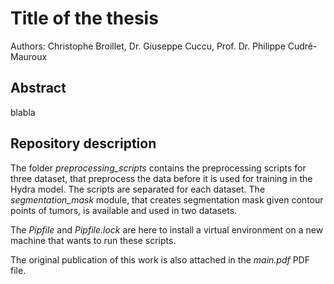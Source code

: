# Title of the thesis

Authors: Christophe Broillet, Dr. Giuseppe Cuccu, Prof. Dr. Philippe Cudré-Mauroux

## Abstract
blabla

## Repository description
The folder *preprocessing_scripts* contains the preprocessing scripts for three dataset, that preprocess the data before it is used for training in the Hydra model. The scripts are separated for each dataset. The *segmentation_mask* module, that creates segmentation mask given contour points of tumors, is available and used in two datasets.

The *Pipfile* and *Pipfile.lock* are here to install a virtual environment on a new machine that wants to run these scripts.

The original publication of this work is also attached in the *main.pdf* PDF file. 
